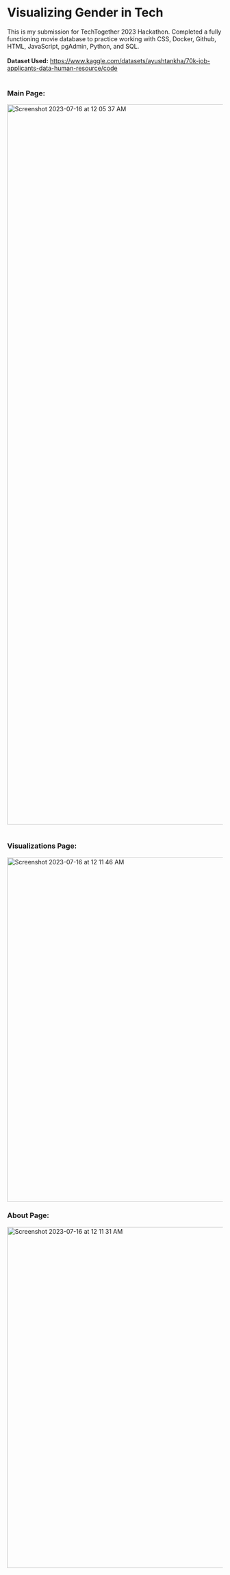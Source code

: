 # Visualizing Gender in Tech
This is my submission for TechTogether 2023 Hackathon.
Completed a fully functioning movie database to practice working with CSS, Docker, Github, HTML, JavaScript, pgAdmin, Python, and SQL. 
<br>
<br>**Dataset Used:** https://www.kaggle.com/datasets/ayushtankha/70k-job-applicants-data-human-resource/code 
<br>
<br>
### Main Page:
<img width="1678" alt="Screenshot 2023-07-16 at 12 05 37 AM" src="https://github.com/orangepulpsucks/Gender-Gap/assets/42681894/cb0a3302-9777-4003-a3cb-a3ca5545a75f">
<br>
<br>

### Visualizations Page:
<img width="802" alt="Screenshot 2023-07-16 at 12 11 46 AM" src="https://github.com/orangepulpsucks/Gender-Gap/assets/42681894/3d52f127-344a-4ae9-8037-903b826d0428">

### About Page:
<img width="795" alt="Screenshot 2023-07-16 at 12 11 31 AM" src="https://github.com/orangepulpsucks/Gender-Gap/assets/42681894/6ad0c660-f30a-40ea-a29f-9ddc83e2d5fe">





